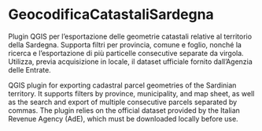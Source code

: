 # GeocodificaCatastaliSardegna
Plugin QGIS per l’esportazione delle geometrie catastali relative al territorio della Sardegna. Supporta filtri per provincia, comune e foglio, nonché la ricerca e l’esportazione di più particelle consecutive separate da virgola. Utilizza, previa acquisizione in locale, il dataset ufficiale fornito dall’Agenzia delle Entrate.

QGIS plugin for exporting cadastral parcel geometries of the Sardinian territory. It supports filters by province, municipality, and map sheet, as well as the search and export of multiple consecutive parcels separated by commas. The plugin relies on the official dataset provided by the Italian Revenue Agency (AdE), which must be downloaded locally before use.
